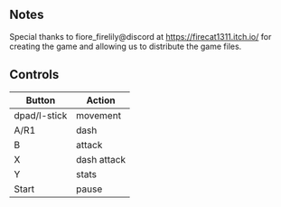 
## Notes

Special thanks to fiore_firelily@discord at https://firecat1311.itch.io/ for creating the game and allowing us to distribute the game files.

## Controls

|Button| Action |
|--|--|
| dpad/l-stick | movement  |
| A/R1| dash |
| B| attack |
| X| dash attack |
| Y| stats |
| Start| pause |

